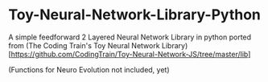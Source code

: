 # Toy-Neural-Network-Library-Python
A simple feedforward 2 Layered Neural Network Library in python ported from (The Coding Train's Toy Neural Network Library)[https://github.com/CodingTrain/Toy-Neural-Network-JS/tree/master/lib]

(Functions for Neuro Evolution not included, yet)
